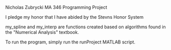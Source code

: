 Nicholas Zubrycki
MA 346
Programming Project 

I pledge my honor that I have abided by the Stevns Honor System

my_spline and my_interp are functions created based on algorithms found in the "Numerical Analysis" textbook.

To run the program, simply run the runProject MATLAB script.
